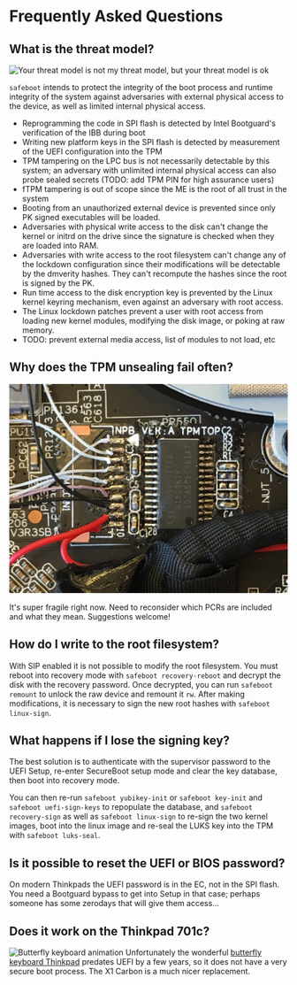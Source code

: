 # Frequently Asked Questions

## What is the threat model?
![Your threat model is not my threat model, but your threat model is ok](https://live.staticflickr.com/5575/31437292510_99ffd0dd11_b.jpg)

`safeboot` intends to protect the integrity of the boot process and
runtime integrity of the system against adversaries with external physical
access to the device, as well as limited internal physical access.

* Reprogramming the code in SPI flash is detected by Intel Bootguard's verification of the IBB during boot
* Writing new platform keys in the SPI flash is detected by measurement of the UEFI configuration into the TPM
* TPM tampering on the LPC bus is not necessarily detectable by this system; an adversary with unlimited internal physical access can also probe sealed secrets
(TODO: add TPM PIN for high assurance users)
* fTPM tampering is out of scope since the ME is the root of all trust in the system
* Booting from an unauthorized external device is prevented since only PK signed executables will be loaded.
* Adversaries with physical write access to the disk can't change the kernel or initrd on the drive since the signature is checked when they are loaded into RAM.
* Adversaries with write access to the root filesystem can't change any of the lockdown configuration since their modifications will be detectable by the dmverity hashes.  They can't recompute the hashes since the root is signed by the PK.
* Run time access to the disk encryption key is prevented by the Linux kernel keyring mechanism, even against an adversary with root access.
* The Linux lockdown patches prevent a user with root access from loading new kernel modules, modifying the disk image, or poking at raw memory.
* TODO: prevent external media access, list of modules to not load, etc

## Why does the TPM unsealing fail often?
![TPM with wires soldered to the pins](images/tpm.jpg)

It's super fragile right now.  Need to reconsider which PCRs are included
and what they mean.  Suggestions welcome!

## How do I write to the root filesystem?
With SIP enabled it is not possible to modify the root filesystem.
You must reboot into recovery mode with `safeboot recovery-reboot`
and decrypt the disk with the recovery password.  Once decrypted,
you can run `safeboot remount` to unlock the raw device and remount
it `rw`.  After making modifications, it is necessary to sign
the new root hashes with `safeboot linux-sign`.

## What happens if I lose the signing key?
The best solution is to authenticate with the supervisor password
to the UEFI Setup, re-enter SecureBoot setup mode and clear the key
database, then boot into recovery mode.

You can then re-run `safeboot yubikey-init` or `safeboot key-init`
and `safeboot uefi-sign-keys` to repopulate the database, and
`safeboot recovery-sign` as well as `safeboot linux-sign` to re-sign
the two kernel images, boot into the linux image and re-seal the LUKS
key into the TPM with `safeboot luks-seal`.

## Is it possible to reset the UEFI or BIOS password?
On modern Thinkpads the UEFI password is in the EC, not in the
SPI flash.  You need a Bootguard bypass to get into Setup in that
case; perhaps someone has some zerodays that will give them access...

## Does it work on the Thinkpad 701c?
![Butterfly keyboard animation](https://farm1.staticflickr.com/793/39371776450_a8b0cd4184_o_d.gif)
Unfortunately the wonderful [butterfly keyboard Thinkpad](https://trmm.net/Butterfly)
predates UEFI by a few years, so it does not have a very secure
boot process.  The X1 Carbon is a much nicer replacement.

